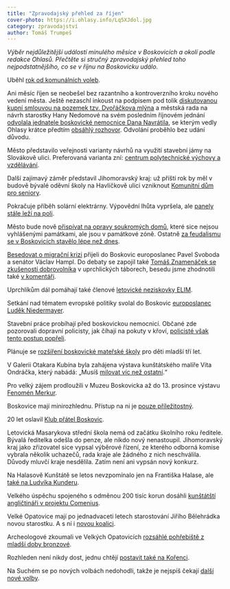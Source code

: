 ```yaml
---
title: "Zpravodajský přehled za říjen"
cover-photo: https://i.ohlasy.info/Lq5XJdol.jpg
category: zpravodajství
author: Tomáš Trumpeš
---
```


*Výběr nejdůležitější událostí minulého měsíce v Boskovicích a okolí podle redakce Ohlasů. Přečtěte si stručný zpravodajský přehled toho nejpodstatnějšího, co se v říjnu na Boskovicku událo.*

Uběhl [rok od komunálních voleb](/clanky/2015/10/rok-po-volbach.html).

Ani měsíc říjen se neobešel bez razantního a kontroverzního kroku nového vedení města. Ještě nezaschl inkoust na podpisem pod tolik [diskutovanou kupní smlouvou na pozemek tzv. Dvořáčkova mlýna](/clanky/2015/10/dvorackuv-mlyn.html) a městská rada na návrh starostky Hany Nedomové na svém posledním říjnovém jednání [odvolala jednatele boskovické nemocnice Dana Navrátila](/clanky/2015/10/navratil-odvolan.html), se kterým vedly Ohlasy krátce předtím [obsáhlý rozhovor](/clanky/2015/10/rozhovor-navratil.html). Odvolání proběhlo bez udání důvodu.

Město představilo veřejnosti varianty návrhů na využití stavební jámy na Slovákově ulici. Preferovaná varianta zní: [centrum polytechnické výchovy a vzdělávání](/clanky/2015/10/budoucnost-slovakovy.html).

Další zajímavý záměr představil Jihomoravský kraj: už příští rok by měl v budově bývalé oděvní školy na Havlíčkově ulici vzniknout [Komunitní dům pro seniory](/clanky/2015/10/komunitni-dum-havlickova.html).

Pokračuje příběh solární elektrárny. Výpovědní lhůta vypršela, ale [panely stále leží na poli](http://blanensky.denik.cz/zpravy_region/solarni-elektrarna-blokuje-boskovicke-pozemky-mesto-zvazuje-soudni-vyklizeni-20151017.html).

Město bude nově [přispívat na opravy soukromých domů](http://blanensky.denik.cz/zpravy_region/novinka-boskovice-prispeji-i-na-opravy-nepamatkovych-domu-v-pamatkove-zone-20151021.html), které sice nejsou vyhlášenými památkami, ale jsou v památkové zóně. Ostatně [za feudalismu se v Boskovicích stavělo lépe než dnes](/clanky/2015/10/architektura-v-boskovicich.html).

[Besedovat o migrační krizi](/clanky/2015/10/beseda-migrace.html) přijeli do Boskovic europoslanec Pavel Svoboda a senátor Václav Hampl. Do debaty se zapojil také [Tomáš Znamenáček se zkušeností dobrovolníka](/clanky/2015/10/rozhovor-uprchlici.html) v uprchlických táborech, besedu jsme zhodnotili také [v komentáři](/clanky/2015/10/komentar-k-imigraci.html).

Uprchlíkům dál pomáhají také členové [letovické neziskovky ELIM](http://blanensky.denik.cz/zpravy_region/dobrovolnici-z-blanenska-pomahali-na-srbsko-chorvatske-hranici-syrskym-bezencum-20151101.html).

Setkání nad tématem evropské politiky svolal do Boskovic [europoslanec Luděk Niedermayer](/clanky/2015/10/rozhovor-niedermayer.html).

Stavební práce probíhají před boskovickou nemocnicí. Občané zde pozorovali dopravní policisty, jak číhají na pokuty v křoví, [policisté však tento postup popřeli](/clanky/2015/10/policie-v-krovi.html).

Plánuje se [rozšíření boskovické mateřské školy](http://zrcadlo.net/clanky/Boskovice-rozsiri-materskou-skolu-mista-budou-i-pro-nejmladsi-2273/) pro děti mladší tří let.

V Galerii Otakara Kubína byla zahájena výstava kunštátského malíře Víta Ondráčka, který nabádá: „Musíš [milovat víc než ostatní](/clanky/2015/11/milovat-vic-nez-ostatni.html).“

Pro velký zájem prodloužili v Muzeu Boskovicka až do 13. prosince výstavu [Fenomén Merkur](https://www.facebook.com/media/set/?set=a.889632737757509.1073741860.781692698551514&type=3#).

Boskovice mají minirozhlednu. Přístup na ni je [pouze příležitostný](http://blanensky.denik.cz/zpravy_region/na-vodojemu-v-boskovicich-vznikla-vyhlidka-lide-se-tam-ale-dostanou-jen-obcas-20151030.html).

20 let oslavil [Klub přátel Boskovic](http://blanensky.denik.cz/zpravy_region/klub-pratel-boskovic-uz-20-let-popularizuje-mesto-znaci-stezky-vydava-knihy-20151013.html).

Letovická Masarykova střední škola nemá od začátku školního roku ředitele. Bývalá ředitelka odešla do penze, ale nikdo nový nenastoupil. Jihomoravský kraj jako zřizovatel sice vypsal výběrové řízení, ze kterého odborná komise vybrala několik uchazečů, rada kraje ale žádného z nich neschválila. Důvody mluvčí kraje nesdělila. Zatím není ani vypsán nový konkurz.

Na Halasově Kunštátě se letos nevzpomínalo jen na Františka Halase, ale [také na Ludvíka Kunderu](/clanky/2015/10/kundera-ondracek.html).

Velkého úspěchu spojeného s odměnou 200 tisíc korun dosáhli [kunštátští angličtináři v projektu Comenius](/clanky/2015/11/kunstat-oceneni.html).

Velké Opatovice mají po jednadvaceti letech starostování Jiřího Bělehrádka novou starostku. A s ní i [novou koalici](http://blanensky.denik.cz/zpravy_region/velke-opatovice-maji-novou-starostku-belehradka-vystridala-gerbrichova-20151022.html).

Archeologové zkoumali ve Velkých Opatovicích [rozsáhlé pohřebiště z mladší doby bronzové](http://blanensky.denik.cz/zpravy_region/archeologove-ve-velkych-opatovicich-zkoumaji-pohrebiste-z-doby-bronzove-20151003.html).

Rozhleden není nikdy dost, jednu chtějí [postavit také na Kořenci](http://blanensky.denik.cz/zpravy_region/korenecti-chteji-postavit-rozhlednu-na-kopci-paprc-vysokou-45-metru-20151102.html).

Na Suchém se po nových volbách nedohodli, takže je nejspíš čekají [další nové volby](http://blanensky.denik.cz/zpravy_region/suchy-cekaji-nove-volby-zastupitele-se-nedohodli-je-to-sproste-zaznelo-z-lidu-20151018.html).
